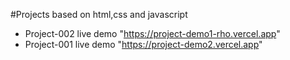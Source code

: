#Projects based on html,css and javascript

- Project-002 live demo "https://project-demo1-rho.vercel.app" 
- Project-001 live demo "https://project-demo2.vercel.app"     
